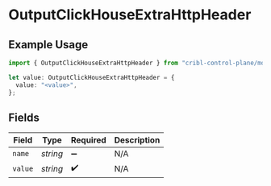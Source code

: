# OutputClickHouseExtraHttpHeader

## Example Usage

```typescript
import { OutputClickHouseExtraHttpHeader } from "cribl-control-plane/models/operations";

let value: OutputClickHouseExtraHttpHeader = {
  value: "<value>",
};
```

## Fields

| Field              | Type               | Required           | Description        |
| ------------------ | ------------------ | ------------------ | ------------------ |
| `name`             | *string*           | :heavy_minus_sign: | N/A                |
| `value`            | *string*           | :heavy_check_mark: | N/A                |